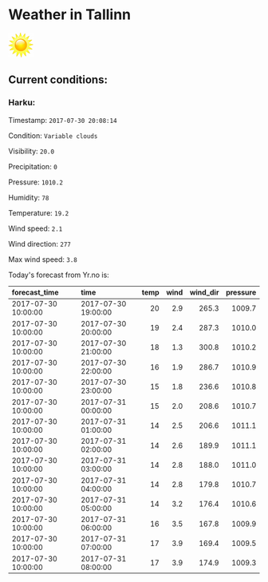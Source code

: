 # Weather in Tallinn 

<img src= 'images/sun.jpg' width= '50' /> 

## Current conditions: 

### Harku: 

Timestamp: ``` 2017-07-30 20:08:14 ``` 

Condition: ``` Variable clouds ``` 

Visibility: ``` 20.0 ``` 

Precipitation: ``` 0 ``` 

Pressure: ``` 1010.2 ``` 

Humidity: ``` 78 ``` 

Temperature: ``` 19.2 ``` 

Wind speed: ``` 2.1 ``` 

Wind direction: ``` 277 ``` 

Max wind speed: ``` 3.8 ``` 


 Today's forecast from Yr.no is: 

|forecast_time       |time                | temp| wind| wind_dir| pressure|
|:-------------------|:-------------------|----:|----:|--------:|--------:|
|2017-07-30 10:00:00 |2017-07-30 19:00:00 |   20|  2.9|    265.3|   1009.7|
|2017-07-30 10:00:00 |2017-07-30 20:00:00 |   19|  2.4|    287.3|   1010.0|
|2017-07-30 10:00:00 |2017-07-30 21:00:00 |   18|  1.3|    300.8|   1010.2|
|2017-07-30 10:00:00 |2017-07-30 22:00:00 |   16|  1.9|    286.7|   1010.9|
|2017-07-30 10:00:00 |2017-07-30 23:00:00 |   15|  1.8|    236.6|   1010.8|
|2017-07-30 10:00:00 |2017-07-31 00:00:00 |   15|  2.0|    208.6|   1010.7|
|2017-07-30 10:00:00 |2017-07-31 01:00:00 |   14|  2.5|    206.6|   1011.1|
|2017-07-30 10:00:00 |2017-07-31 02:00:00 |   14|  2.6|    189.9|   1011.1|
|2017-07-30 10:00:00 |2017-07-31 03:00:00 |   14|  2.8|    188.0|   1011.0|
|2017-07-30 10:00:00 |2017-07-31 04:00:00 |   14|  2.8|    179.8|   1010.7|
|2017-07-30 10:00:00 |2017-07-31 05:00:00 |   14|  3.2|    176.4|   1010.6|
|2017-07-30 10:00:00 |2017-07-31 06:00:00 |   16|  3.5|    167.8|   1009.9|
|2017-07-30 10:00:00 |2017-07-31 07:00:00 |   17|  3.9|    169.4|   1009.5|
|2017-07-30 10:00:00 |2017-07-31 08:00:00 |   17|  3.9|    174.9|   1009.3|
